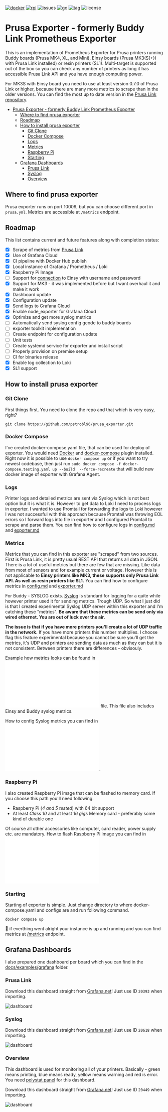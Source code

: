 [![docker](https://img.shields.io/github/actions/workflow/status/pstrobl96/prusa_exporter/docker.yml)](https://github.com/pstrobl96/prusa_exporter/actions/workflows/docker.yml) 
[![rpi](https://img.shields.io/github/actions/workflow/status/pstrobl96/prusa_exporter/rpi.yml)](https://github.com/pstrobl96/prusa_exporter/actions/workflows/rpi.yml) 
![issues](https://img.shields.io/github/issues/pstrobl96/prusa_exporter) 
![go](https://img.shields.io/github/go-mod/go-version/pstrobl96/prusa_exporter) 
![tag](https://img.shields.io/github/v/tag/pstrobl96/prusa_exporter) 
![license](https://img.shields.io/github/license/pstrobl96/prusa_exporter)

# Prusa Exporter - formerly Buddy Link Prometheus Exporter

This is an implementation of Prometheus Exporter for Prusa printers running Buddy boards (Prusa MK4, XL, and Mini), Einsy boards (Prusa MK3(S(+)) with Prusa Link installed) or resin printers (SL1). Multi-target is supported out of the box so you can check any number of printers as long it has accessible Prusa Link API and you have enough computing power.

For MK3S with Einsy board you need to use at least version 0.7.0 of Prusa Link or higher, because there are many more metrics to scrape than in the older versions. You can find the most up to date version in the [Prusa Link repository](https://github.com/prusa3d/Prusa-Link/releases).

- [Prusa Exporter - formerly Buddy Link Prometheus Exporter](#prusa-exporter---formerly-buddy-link-prometheus-exporter)
  - [Where to find prusa exporter](#where-to-find-prusa-exporter)
  - [Roadmap](#roadmap)
  - [How to install prusa exporter](#how-to-install-prusa-exporter)
    - [Git Clone](#git-clone)
    - [Docker Compose](#docker-compose)
    - [Logs](#logs)
    - [Metrics](#metrics)
    - [Raspberry Pi](#raspberry-pi)
    - [Starting](#starting)
  - [Grafana Dashboards](#grafana-dashboards)
    - [Prusa Link](#prusa-link)
    - [Syslog](#syslog)
    - [Overview](#overview)

## Where to find prusa exporter

Prusa exporter runs on port 10009, but you can choose different port in `prusa.yml`. Metrics are accessible at `/metrics` endpoint.

## Roadmap

This list contains current and future features along with completion status:

- [x] Scrape of metrics from [Prusa Link](https://github.com/prusa3d/Prusa-Link/tree/0.7.0rc3)
- [x] Use of Grafana Cloud
- [x] CI pipeline with Docker Hub publish
- [x] Local instance of Grafana / Prometheus / Loki
- [x] Raspberry Pi Image
- [ ] Support for [connection](#21) to Einsy with username and password
- [x] Support for MK3 - it was implemented before but I want overhaul it and make it work
- [x] Dashboard update
- [x] Configuration update
- [x] Send logs to Grafana Cloud
- [x] Enable node_exporter for Grafana Cloud
- [x] Optimize and get more syslog metrics
- [ ] Automatically send syslog config gcode to buddy boards 
- [ ] exporter toolkit implemenation
- [ ] Create endpoint for configuration update
- [ ] Unit tests
- [ ] Create systemd service for exporter and install script
- [ ] Properly provision on premise setup
- [ ] CI for binaries release
- [x] Enable log collection to Loki
- [x] SL1 support

## How to install prusa exporter

### Git Clone

First things first. You need to clone the repo and that which is very easy, right?

`git clone https://github.com/pstrobl96/prusa_exporter.git`

### Docker Compose

I've created docker-compose.yaml file, that can be used for deploy of exporter. You would need [Docker](https://docs.docker.com/engine/install/) and [docker-compose](https://docs.docker.com/compose/install/linux/) plugin installed. Right now it is possible to use `docker compose up` or if you want to try newest codebase, then just run `sudo docker compose -f docker-compose.testing.yaml up --build  --force-recreate` that will build new docker image of exporter with Grafana Agent.

### Logs

Printer logs and detailed metrics are sent via Syslog which is not best option but it is what it is. However to get data to Loki I need to process logs in exporter. I wanted to use Promtail for forwarding the logs to Loki however I was not successful with this approach because Promtail was throwing EOL errors so I forward logs into file in exporter and I configured Promtail to scrape and parse them. You can find how to configure logs in [config.md](docs/config.md) and [exporter.md](docs/exporter.md) 

### Metrics

Metrics that you can find in this exporter are "scraped" from two sources. First is Prusa Link, it is pretty usual REST API that returns all data in JSON. There is a lot of useful metrics but there are few that are missing. Like data from most of sensors and for example current or voltage. However this is not applicable to **Einsy printers like MK3, these supports only Prusa Link API. As well as resin printers like SL1.** You can find how to configure metrics in [config.md](docs/config.md) and [exporter.md](docs/exporter.md) 

For Buddy - SYSLOG exists. [Syslog](https://en.wikipedia.org/wiki/Syslog) is standard for logging for a quite while however printer used it for sending metrics. Trough UDP. So what I just did is that I created experimental Syslog UDP server within this exporter and I'm catching these "metrics". **Be aware that these metrics can be send only via wired ethernet. You are out of luck over the air.**

**The issue is that if you have more printers you'll create a lot of UDP traffic in the network.** If you have more printers this number multiplies. I choose flag this feature experimental because you cannot be sure you'll get the metrics, it's UDP and printers are sending data as much as they can but it is not consistent. Between printers there are differences - obvisouly. 

Example how metrics looks can be found in ![this](docs/examples/metrics_example.md) file. This file also includes Einsy and Buddy syslog metrics.

How to config Syslog metrics you can find in ![documentation](docs/syslog.md).

### Raspberry Pi

I also created Raspberry Pi image that can be flashed to memory card. If you choose this path you'll need following.

- Raspberry Pi (*4 and 5 tested*) with 64 bit support
- At least *Class 10* and at least *16 gigs* Memory card - preferably some kind of durable one

Of course all other accessories like computer, card reader, power supply etc. are mandatory. How to flash Raspberry Pi image you can find in ![documentation](docs/rpi_image.md)

### Starting

Starting of exporter is simple. Just change directory to where docker-compose.yaml and configs are and run following command.

```
docker compose up

```

:tada: if everthing went alright your instance is up and running and you can find metrics at [/metrics](http://localhost:10009/metrics) endpoint.

## Grafana Dashboards

I also prepared one dashboard per board which you can find in the [docs/examples/grafana](docs/examples/grafana) folder.

### Prusa Link

Download this dashboard straight from [Grafana.net](https://grafana.com/grafana/dashboards/20393)! Just use ID `20393` when importing.  

![dashboard](docs/examples/grafana/prusalink.png)

### Syslog

Download this dashboard straight from [Grafana.net](https://grafana.com/grafana/dashboards/20618)! Just use ID `20618` when importing.  

![dashboard](docs/examples/grafana/syslog.png)

### Overview

This dashboard is used for monitoring all of your printers. Basically - green means printing, blue means ready, yellow means warning and red is error. You need [polystat panel](https://github.com/grafana/grafana-polystat-panel) for this dashboard.

Download this dashboard straight from [Grafana.net](https://grafana.com/grafana/dashboards/20449)! Just use ID `20449` when importing.  

![dashboard](docs/examples/grafana/overview.png)